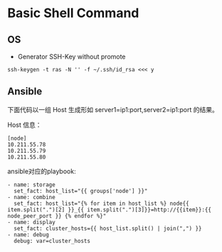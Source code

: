 # Basic Shell Command

## OS 

- Generator SSH-Key without promote

```shell
ssh-keygen -t ras -N '' -f ~/.ssh/id_rsa <<< y
```

## Ansible

下面代码以一组 Host 生成形如 server1=ip1:port,server2=ip1:port 的结果。

Host 信息：

``` ansible
[node]
10.211.55.78
10.211.55.79
10.211.55.80
```

ansible对应的playbook:

``` ansible
- name: storage
  set_fact: host_list="{{ groups['node'] }}"
- name: combine
  set_fact: host_list="{% for item in host_list %} node{{ item.split(".")[2] }}_{{ item.split(".")[3]}}=http://{{item}}:{{ node_peer_port }} {% endfor %}"
- name: display
  set_fact: cluster_hosts={{ host_list.split() | join(",") }}
- name: debug
  debug: var=cluster_hosts
```